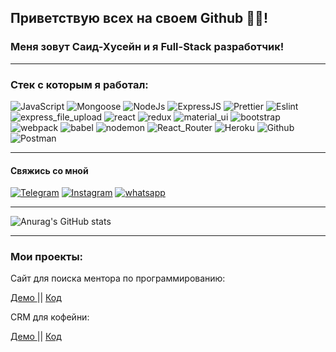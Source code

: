 ## Приветствую всех на своем Github 👋🏽! 
### Меня зовут Саид-Хусейн и я Full-Stack разработчик! 
---


### Стек с которым я работал:

![JavaScript](https://img.shields.io/badge/JavaScript-111111?style=for-the-badge&logo=JavaScript)
![Mongoose](https://img.shields.io/badge/Mongoose-111111?style=for-the-badge&logo=MongoDB)
![NodeJs](https://img.shields.io/badge/NodeJs-111111?style=for-the-badge&logo=Node.js)
![ExpressJS](https://img.shields.io/badge/ExpressJS-111111?style=for-the-badge&logo=Express)
![Prettier](https://img.shields.io/badge/Prettier-111111?style=for-the-badge&logo=Prettier)
![Eslint](https://img.shields.io/badge/Eslint-111111?style=for-the-badge&logo=ESLint)
![express_file_upload](https://img.shields.io/badge/express_file_upload-111111?style=for-the-badge&logo=Files)
![react](https://img.shields.io/badge/react-111111?style=for-the-badge&logo=React)
![redux](https://img.shields.io/badge/redux-111111?style=for-the-badge&logo=Redux)
![material_ui](https://img.shields.io/badge/material_ui-111111?style=for-the-badge&logo=Material-UI)
![bootstrap](https://img.shields.io/badge/bootstrap-111111?style=for-the-badge&logo=Bootstrap)
![webpack](https://img.shields.io/badge/webpack-111111?style=for-the-badge&logo=Webpack)
![babel](https://img.shields.io/badge/babel-111111?style=for-the-badge&logo=Babel)
![nodemon](https://img.shields.io/badge/nodemon-111111?style=for-the-badge&logo=Nodemon)
![React_Router](https://img.shields.io/badge/React_Router-111111?style=for-the-badge&logo=ReactRouter)
![Heroku](https://img.shields.io/badge/Heroku-111111?style=for-the-badge&logo=Heroku)
![Github](https://img.shields.io/badge/Github-111111?style=for-the-badge&logo=GitHub)
![Postman](https://img.shields.io/badge/Postman-111111?style=for-the-badge&logo=Postman)

---

#### Свяжись со мной

[![Telegram](https://img.shields.io/badge/Telegram-111111?style=for-the-badge&logo=telegram)](https://t.me/marshoa)
[![Instagram](https://img.shields.io/badge/Instagram-111111?style=for-the-badge&logo=instagram)](https://www.instagram.com/sohranimoydom/)
[![whatsapp](https://img.shields.io/badge/whatsapp-111111?style=for-the-badge&logo=whatsapp)]((https://wa.me/79234341527))

---


![Anurag's GitHub stats](https://github-readme-stats.vercel.app/api?username=shamsaadov&theme=react&show_icons=true)

---


### Мои проекты:

Сайт для поиска ментора по программированию:

<a href="https://mentor-mern-tutor-app.herokuapp.com" > Демо </a> || <a href="https://github.com/shamsaadov/tutor-app" > Код </a> 

CRM для кофейни:


<a href="https://crm-mern-coffee-app.herokuapp.com" > Демо </a> || <a href="https://github.com/shamsaadov/CRM-for-Coffee" > Код </a> 


